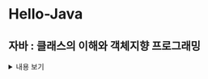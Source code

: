 # Hello-Java

## 자바 : 클래스의 이해와 객체지향 프로그래밍
<details>
 <summary> 내용 보기</summary>
 <div markdown="1">
   
   <details>
     <summary> 클래스의 이해와 기초</summary>
     <div markdown="1">
# 클래스의 이해와 기초
### 01. 클래스의 개념
### 02. 패키지의 개념
### 03. 오버로딩
### 04. 생성자
### 05. 메모리 모델
### 06. 접근 제한자
     </div>
  </details>
  
<details>
   <summary> 상속과 활용</summary>
   <div markdown="1">
# 상속과 활용
### 07. 상속
### 08. 오버라이딩
### 09. 스태틱
### 10. 추상클래스
### 11. 인터페이스
### 12. 다형성
   </div>
</details>

<details>
   <summary> 클래스 활용</summary>
   <div markdown="1">
# 클래스 활용
### 14. 은닉화
### 15. 객체 확인
### 16. Class 클래스
### 17. 절차지향 및 객체지향
   </div>
</details>

 </div>
</details>

